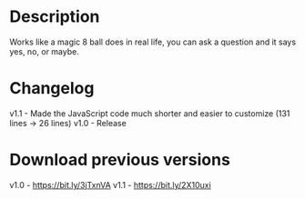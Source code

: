 # Description
Works like a magic 8 ball does in real life, you can ask a question and it says yes, no, or maybe.

# Changelog
v1.1 - Made the JavaScript code much shorter and easier to customize (131 lines -> 26 lines)
v1.0 - Release

# Download previous versions
v1.0 - https://bit.ly/3jTxnVA
v1.1 - https://bit.ly/2X10uxi
